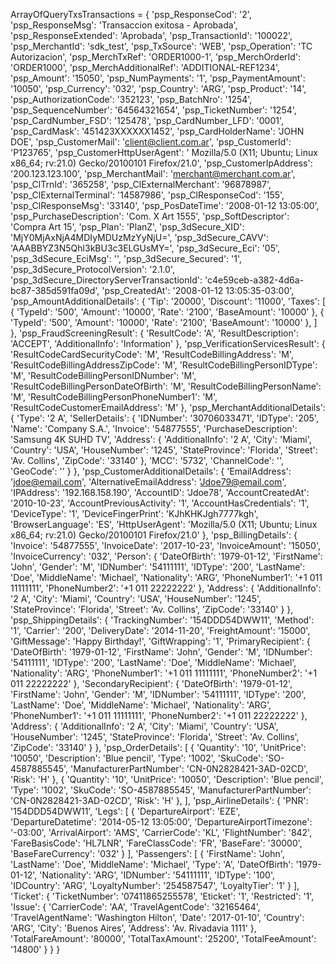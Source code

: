 ArrayOfQueryTxsTransactions = {
    'psp_ResponseCod': '2',
    'psp_ResponseMsg': 'Transaccion exitosa - Aprobada',
    'psp_ResponseExtended': 'Aprobada',
    'psp_TransactionId': '100022',
    'psp_MerchantId': 'sdk_test',
    'psp_TxSource': 'WEB',
    'psp_Operation': 'TC  Autorizacion',
    'psp_MerchTxRef': 'ORDER1000-1',
    'psp_MerchOrderId': 'ORDER1000',
    'psp_MerchAdditionalRef': 'ADDITIONAL-REF1234',
    'psp_Amount': '15050',
    'psp_NumPayments': '1',
    'psp_PaymentAmount': '10050',
    'psp_Currency': '032',
    'psp_Country': 'ARG',
    'psp_Product': '14',
    'psp_AuthorizationCode': '352123',
    'psp_BatchNro': '1254',
    'psp_SequenceNumber': '64564321654',
    'psp_TicketNumber': '1254',
    'psp_CardNumber_FSD': '125478',
    'psp_CardNumber_LFD': '0001',
    'psp_CardMask': '451423XXXXXX1452',
    'psp_CardHolderName': 'JOHN DOE',
    'psp_CustomerMail': 'client@client.com.ar',
    'psp_CustomerId': 'P123765',
    'psp_CustomerHttpUserAgent': ' Mozilla/5.0 (X11; Ubuntu; Linux x86_64; rv:21.0) Gecko/20100101 Firefox/21.0',
    'psp_CustomerIpAddress': '200.123.123.100',
    'psp_MerchantMail': 'merchant@merchant.com.ar',
    'psp_ClTrnId': '365258',
    'psp_ClExternalMerchant': '96878987',
    'psp_ClExternalTerminal': '14587986',
    'psp_ClResponseCod': '155',
    'psp_ClResponseMsg': '33140',
    'psp_PosDateTime': '2008-01-12 13:05:00',
    'psp_PurchaseDescription': 'Com. X Art 1555',
    'psp_SoftDescriptor': 'Compra Art 15',
    'psp_Plan': 'PlanZ',
    'psp_3dSecure_XID': 'MjY0MjAxNjA4MDIyMDUzMzYyNjU=',
    'psp_3dSecure_CAVV': 'AAABBYZ3N5Qhl3kBU3c3ELGUsMY=',
    'psp_3dSecure_Eci': '05',
    'psp_3dSecure_EciMsg': '',
    'psp_3dSecure_Secured': '1',
    'psp_3dSecure_ProtocolVersion': '2.1.0', 
    'psp_3dSecure_DirectoryServerTransactionId': 'c4e59ceb-a382-4d6a-bc87-385d591fa09d',
    'psp_CreatedAt': '2008-01-12 13:05:35-03:00',
    'psp_AmountAdditionalDetails': {
        'Tip': '20000',
        'Discount': '11000',
        'Taxes': [
            {
                'TypeId': '500',
                'Amount': '10000',
                'Rate': '2100',
                'BaseAmount': '10000'
            },
            {
                'TypeId': '500',
                'Amount': '10000',
                'Rate': '2100',
                'BaseAmount': '10000'
            },
        ]
    },
    'psp_FraudScreeningResult': {
        'ResultCode': 'A',
        'ResultDescription': 'ACCEPT',
        'AdditionalInfo': 'Information'
    },
    'psp_VerificationServicesResult': {
        'ResultCodeCardSecurityCode': 'M',
        'ResultCodeBillingAddress': 'M',
        'ResultCodeBillingAddressZipCode': 'M',
        'ResultCodeBillingPersonIDType': 'M',
        'ResultCodeBillingPersonIDNumber': 'M',
        'ResultCodeBillingPersonDateOfBirth': 'M',
        'ResultCodeBillingPersonName': 'M',
        'ResultCodeBillingPersonPhoneNumber1': 'M',
        'ResultCodeCustomerEmailAddress': 'M'
    },
    'psp_MerchantAdditionalDetails': {
        'Type': '2 A',
        'SellerDetails': {
            'IDNumber': '30706033471',
            'IDType': '205',
            'Name': 'Company S.A.',
            'Invoice': '54877555',
            'PurchaseDescription': 'Samsung 4K SUHD TV',
            'Address': {
                'AdditionalInfo': '2 A',
                'City': 'Miami',
                'Country': 'USA',
                'HouseNumber': '1245',
                'StateProvince': 'Florida',
                'Street': 'Av. Collins',
                'ZipCode': '33140'
                    },
            'MCC': '5732',
            'ChannelCode': '',
            'GeoCode': ''
            }
    },
    'psp_CustomerAdditionalDetails': {
        'EmailAddress': 'jdoe@email.com',
        'AlternativeEmailAddress': 'Jdoe79@email.com',
        'IPAddress': '192.168.158.190',
        'AccountID': 'Jdoe78',
        'AccountCreatedAt': '2010-10-23',
        'AccountPreviousActivity': '1',
        'AccountHasCredentials': '1',
        'DeviceType': '1',
        'DeviceFingerPrint': 'KJhKHKJgh7777kgh',
        'BrowserLanguage': 'ES',
        'HttpUserAgent': 'Mozilla/5.0 (X11; Ubuntu; Linux x86_64; rv:21.0) Gecko/20100101 Firefox/21.0'
    },
    'psp_BillingDetails': {
        'Invoice': '54877555',
        'InvoiceDate': '2017-10-23',
        'InvoiceAmount': '15050',
        'InvoiceCurrency': '032',
        'Person': {
            'DateOfBirth': '1979-01-12',
            'FirstName': 'John',
            'Gender': 'M',
            'IDNumber': '54111111',
            'IDType': '200',
            'LastName': 'Doe',
            'MiddleName': 'Michael',
            'Nationality': 'ARG',
            'PhoneNumber1': '+1 011 11111111',
            'PhoneNumber2': '+1 011 22222222'
            },
        'Address': {
            'AdditionalInfo': '2 A',
            'City': 'Miami',
            'Country': 'USA',
            'HouseNumber': '1245',
            'StateProvince': 'Florida',
            'Street': 'Av. Collins',
            'ZipCode': '33140'
            }
    },
    'psp_ShippingDetails': {
        'TrackingNumber': '154DDD54DWW11',
        'Method': '1',
        'Carrier': '200',
        'DeliveryDate': '2014-11-20',
        'FreightAmount': '15000',
        'GiftMessage': 'Happy Birthday!',
        'GiftWrapping': '1',
        'PrimaryRecipient': {
            'DateOfBirth': '1979-01-12',
            'FirstName': 'John',
            'Gender': 'M',
            'IDNumber': '54111111',
            'IDType': '200',
            'LastName': 'Doe',
            'MiddleName': 'Michael',
            'Nationality': 'ARG',
            'PhoneNumber1': '+1 011 11111111',
            'PhoneNumber2': '+1 011 22222222'
            },
        'SecondaryRecipient': {
            'DateOfBirth': '1979-01-12',
            'FirstName': 'John',
            'Gender': 'M',
            'IDNumber': '54111111',
            'IDType': '200',
            'LastName': 'Doe',
            'MiddleName': 'Michael',
            'Nationality': 'ARG',
            'PhoneNumber1': '+1 011 11111111',
            'PhoneNumber2': '+1 011 22222222'
            },
        'Address': {
            'AdditionalInfo': '2 A',
            'City': 'Miami',
            'Country': 'USA',
            'HouseNumber': '1245',
            'StateProvince': 'Florida',
            'Street': 'Av. Collins',
            'ZipCode': '33140'
            }
    },
    'psp_OrderDetails': [
        {
            'Quantity': '10',
            'UnitPrice': '10050',
            'Description': 'Blue pencil',
            'Type': '1002',
            'SkuCode': 'SO-4587885545',
            'ManufacturerPartNumber': 'CN-0N2828421-3AD-02CD',
            'Risk': 'H'
        },
        {
            'Quantity': '10',
            'UnitPrice': '10050',
            'Description': 'Blue pencil',
            'Type': '1002',
            'SkuCode': 'SO-4587885545',
            'ManufacturerPartNumber': 'CN-0N2828421-3AD-02CD',
            'Risk': 'H'
        },
    ],
    'psp_AirlineDetails': {
        'PNR': '154DDD54DWW11',
        'Legs': [
            {
                'DepartureAirport': 'EZE',
                'DepartureDatetime': '2014-05-12 13:05:00',
                'DepartureAirportTimezone': '-03:00',
                'ArrivalAirport': 'AMS',
                'CarrierCode': 'KL',
                'FlightNumber': '842',
                'FareBasisCode': 'HL7LNR',
                'FareClassCode': 'FR',
                'BaseFare': '30000',
                'BaseFareCurrency': '032'
            }
        ],
        'Passengers': [
            {
                'FirstName': 'John',
                'LastName': 'Doe',
                'MiddleName': 'Michael',
                'Type': 'A',
                'DateOfBirth': '1979-01-12',
                'Nationality': 'ARG',
                'IDNumber': '54111111',
                'IDType': '100',
                'IDCountry': 'ARG',
                'LoyaltyNumber': '254587547',
                'LoyaltyTier': '1'
            }
        ],
        'Ticket': {
            'TicketNumber': '07411865255578',
            'Eticket': '1',
            'Restricted': '1',
            'Issue': {
                'CarrierCode': 'AA',
                'TravelAgentCode': '32165464',
                'TravelAgentName': 'Washington Hilton',
                'Date': '2017-01-10',
                'Country': 'ARG',
                'City': 'Buenos Aires',
                'Address': 'Av. Rivadavia 1111'
                    },
            'TotalFareAmount': '80000',
            'TotalTaxAmount': '25200',
            'TotalFeeAmount': '14800'
            }
    }
}
